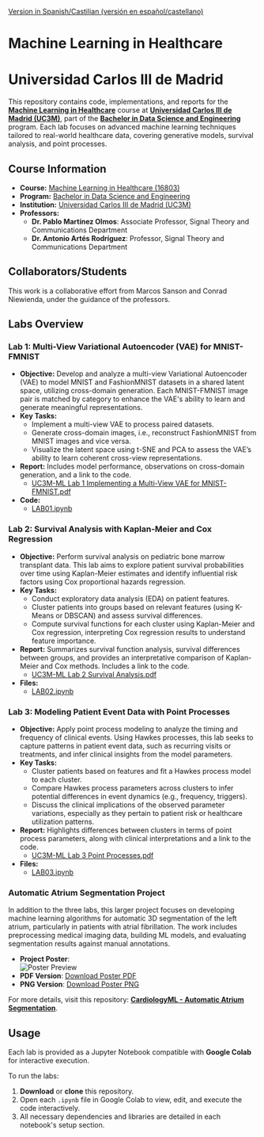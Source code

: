 [Version in Spanish/Castilian (versión en español/castellano)](./README-es.md)

# Machine Learning in Healthcare
# Universidad Carlos III de Madrid

This repository contains code, implementations, and reports for the **[Machine Learning in Healthcare](https://aplicaciones.uc3m.es/cpa/generaFicha?est=350&anio=2024&plan=392&asig=16803&idioma=2)** course at **[Universidad Carlos III de Madrid (UC3M)](https://www.uc3m.es/home)**, part of the **[Bachelor in Data Science and Engineering](https://www.uc3m.es/bachelor-degree/data-science)** program. Each lab focuses on advanced machine learning techniques tailored to real-world healthcare data, covering generative models, survival analysis, and point processes.

## Course Information
- **Course:** [Machine Learning in Healthcare (16803)](https://aplicaciones.uc3m.es/cpa/generaFicha?est=350&anio=2024&plan=392&asig=16803&idioma=2) 
- **Program:** [Bachelor in Data Science and Engineering](https://www.uc3m.es/bachelor-degree/data-science)
- **Institution:** [Universidad Carlos III de Madrid (UC3M)](https://www.uc3m.es/home)
- **Professors:**
  - **Dr. Pablo Martínez Olmos**: Associate Professor, Signal Theory and Communications Department
  - **Dr. Antonio Artés Rodríguez**: Professor, Signal Theory and Communications Department

## Collaborators/Students
This work is a collaborative effort from Marcos Sanson and Conrad Niewienda, under the guidance of the professors.

## Labs Overview

### Lab 1: Multi-View Variational Autoencoder (VAE) for MNIST-FMNIST
- **Objective:** Develop and analyze a multi-view Variational Autoencoder (VAE) to model MNIST and FashionMNIST datasets in a shared latent space, utilizing cross-domain generation. Each MNIST-FMNIST image pair is matched by category to enhance the VAE's ability to learn and generate meaningful representations.
- **Key Tasks:**
  - Implement a multi-view VAE to process paired datasets.
  - Generate cross-domain images, i.e., reconstruct FashionMNIST from MNIST images and vice versa.
  - Visualize the latent space using t-SNE and PCA to assess the VAE’s ability to learn coherent cross-view representations.
- **Report:** Includes model performance, observations on cross-domain generation, and a link to the code.
  - [UC3M-ML Lab 1 Implementing a Multi-View VAE for MNIST-FMNIST.pdf](./UC3M-ML%20Lab%201%20Implementing%20a%20Multi-View%20VAE%20for%20MNIST-FMNIST.pdf)  
- **Code:** 
  - [LAB01.ipynb](./LAB01.ipynb)

### Lab 2: Survival Analysis with Kaplan-Meier and Cox Regression
- **Objective:** Perform survival analysis on pediatric bone marrow transplant data. This lab aims to explore patient survival probabilities over time using Kaplan-Meier estimates and identify influential risk factors using Cox proportional hazards regression.
- **Key Tasks:**
  - Conduct exploratory data analysis (EDA) on patient features.
  - Cluster patients into groups based on relevant features (using K-Means or DBSCAN) and assess survival differences.
  - Compute survival functions for each cluster using Kaplan-Meier and Cox regression, interpreting Cox regression results to understand feature importance.
- **Report:** Summarizes survival function analysis, survival differences between groups, and provides an interpretative comparison of Kaplan-Meier and Cox methods. Includes a link to the code.
  - [UC3M-ML Lab 2 Survival Analysis.pdf](./UC3M-ML%20Lab%202%20Survival%20Analysis.pdf)  
- **Files:**
  - [LAB02.ipynb](./LAB02.ipynb) 

### Lab 3: Modeling Patient Event Data with Point Processes
- **Objective:** Apply point process modeling to analyze the timing and frequency of clinical events. Using Hawkes processes, this lab seeks to capture patterns in patient event data, such as recurring visits or treatments, and infer clinical insights from the model parameters.
- **Key Tasks:**
  - Cluster patients based on features and fit a Hawkes process model to each cluster.
  - Compare Hawkes process parameters across clusters to infer potential differences in event dynamics (e.g., frequency, triggers).
  - Discuss the clinical implications of the observed parameter variations, especially as they pertain to patient risk or healthcare utilization patterns.
- **Report:** Highlights differences between clusters in terms of point process parameters, along with clinical interpretations and a link to the code.
  - [UC3M-ML Lab 3 Point Processes.pdf](./UC3M-ML%20Lab%203%20Point%20Processes.pdf)  
- **Files:** 
  - [LAB03.ipynb](./LAB03.ipynb) 

### Automatic Atrium Segmentation Project
In addition to the three labs, this larger project focuses on developing machine learning algorithms for automatic 3D segmentation of the left atrium, particularly in patients with atrial fibrillation. The work includes preprocessing medical imaging data, building ML models, and evaluating segmentation results against manual annotations.

- **Project Poster**:  
  ![Poster Preview](docs/Automatic_Atrium_Segmentation_Poster_Image.png)
- **PDF Version**: [Download Poster PDF](docs/Automatic_Atrium_Segmentation_Poster.pdf)
- **PNG Version**: [Download Poster PNG](docs/Automatic_Atrium_Segmentation_Poster_Image.png)

For more details, visit this repository: **[CardiologyML - Automatic Atrium Segmentation](https://github.com/officialconfuzius/cardiologyml)**.

## Usage
Each lab is provided as a Jupyter Notebook compatible with **Google Colab** for interactive execution. 

To run the labs:
1. **Download** or **clone** this repository.
2. Open each `.ipynb` file in Google Colab to view, edit, and execute the code interactively.
3. All necessary dependencies and libraries are detailed in each notebook's setup section.
